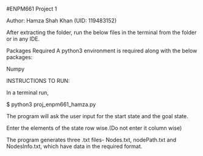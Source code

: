 #ENPM661 Project 1

Author: Hamza Shah Khan (UID: 119483152)

After extracting the folder, run the below files in the terminal from the folder or in any IDE.

Packages Required
A python3 environment is required along with the below packages:

Numpy

INSTRUCTIONS TO RUN:

In a terminal run,

$ python3 proj_enpm661_hamza.py

The program will ask the user input for the start state and the goal state.

Enter the elements of the state row wise.(Do not enter it column wise)

The program generates three .txt files- Nodes.txt, nodePath.txt and NodesInfo.txt,
which have data in the required format.
